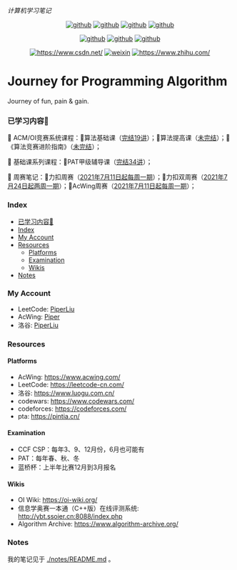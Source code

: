 *计算机学习笔记*

<p align="center">
  <a href="https://github.com/PiperLiu/CS-courses-notes"><img src="https://img.shields.io/badge/计算机笔记-github-blue.svg" alt="github"></a>
  <a href="https://github.com/PiperLiu/front-end-notes"><img src="https://img.shields.io/badge/前端笔记-github-pink.svg" alt="github"></a>
  <a href="https://github.com/PiperLiu/back-end-notes"><img src="https://img.shields.io/badge/后端笔记-github-marron.svg" alt="github"></a>
  <a href="https://github.com/PiperLiu/ACMOI_Journey"><img src="https://img.shields.io/badge/算法笔记-github-green.svg" alt="github"></a>
</p>

<p align="center">
  <a href="https://github.com/PiperLiu/Reinforcement-Learning-practice-zh"><img src="https://img.shields.io/badge/强化学习笔记-github-azure.svg" alt="github"></a>
  <a href="https://github.com/PiperLiu/GAMES-notes"><img src="https://img.shields.io/badge/图形学笔记-github-coffee.svg" alt="github"></a>
  <a href="https://github.com/PiperLiu/math_codes_economics_management"><img src="https://img.shields.io/badge/管理数学笔记-github-purple.svg" alt="github"></a>
</p>

<p align="center">
  <a href="https://blog.csdn.net/weixin_42815609"><img src="https://img.shields.io/badge/博客-CSDN-red.svg" alt="https://www.csdn.net/"></a>
  <a href="./doc/images/扫码_搜索联合传播样式-微信标准绿版.png"><img src="https://img.shields.io/badge/微信公众号-github-verdigris.svg" alt="weixin"></a>
  <a href="https://www.zhihu.com/people/zai-deng-yici-ji-hui"><img src="https://img.shields.io/badge/知乎-github-blue.svg" alt="https://www.zhihu.com/"></a>
</p>

# Journey for Programming Algorithm
Journey of fun, pain & gain.

### 已学习内容🍭

🍟 ACM/OI竞赛系统课程：🍖算法基础课（[完结19讲](./notes/acwings/算法基础课/README.md)）；🍩算法提高课（[未完结](./notes/acwings/算法提高课/README.md)）；🎂《算法竞赛进阶指南》（[未完结](./notes/acwings/《算法竞赛进阶指南》/README.md)）；

🥗 基础课系列课程：🌯PAT甲级辅导课（[完结34讲](./notes/acwings/PAT甲级辅导课/README.md)）；

🤸‍ 周赛笔记：🚵‍力扣周赛（[2021年7月11日起每周一期](./notes/leetcode/README.md)）；🤾‍力扣双周赛（[2021年7月24日起两周一期](./notes/leetcode_double/README.md)）；🤹‍AcWing周赛（[2021年7月11日起每周一期](./notes/acwings/acwing/README.md)）；

### Index

<!-- @import "[TOC]" {cmd="toc" depthFrom=3 depthTo=4 orderedList=false} -->

<!-- code_chunk_output -->

- [已学习内容🍭](#已学习内容)
- [Index](#index)
- [My Account](#my-account)
- [Resources](#resources)
  - [Platforms](#platforms)
  - [Examination](#examination)
  - [Wikis](#wikis)
- [Notes](#notes)

<!-- /code_chunk_output -->


### My Account
- LeetCode: [PiperLiu](https://leetcode-cn.com/u/piper-2/)
- AcWing: [Piper](https://www.acwing.com/user/myspace/index/93106/)
- 洛谷: [PiperLiu](https://www.luogu.com.cn/user/349452)

### Resources
#### Platforms
- AcWing: https://www.acwing.com/
- LeetCode: https://leetcode-cn.com/
- 洛谷: https://www.luogu.com.cn/
- codewars: https://www.codewars.com/
- codeforces: https://codeforces.com/
- pta: https://pintia.cn/

#### Examination
- CCF CSP：每年3、9、12月份，6月也可能有
- PAT：每年春、秋、冬
- 蓝桥杯：上半年比赛12月到3月报名

#### Wikis
- OI Wiki: https://oi-wiki.org/
- 信息学奥赛一本通（C++版）在线评测系统: http://ybt.ssoier.cn:8088/index.php
- Algorithm Archive: https://www.algorithm-archive.org/

### Notes
我的笔记见于 [./notes/README.md](./notes/README.md) 。

